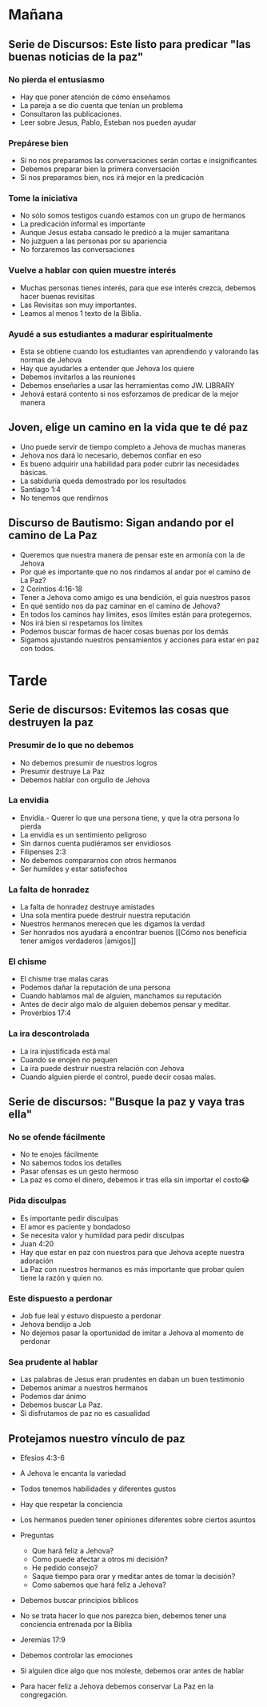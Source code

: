 # Mañana

## Serie de Discursos: Este listo para predicar "las buenas noticias de la paz"

### No pierda el entusiasmo

- Hay que poner atención de cómo enseñamos    
- La pareja a se dio cuenta que tenían un problema
- Consultaron las publicaciones.
- Leer sobre Jesus, Pablo, Esteban nos pueden ayudar

### Prepárese bien

- Si no nos preparamos las conversaciones serán cortas e insignificantes    
- Debemos preparar bien la primera conversación
- Si nos preparamos bien, nos irá mejor en la predicación

### Tome la iniciativa

- No sólo somos testigos cuando estamos con un grupo de hermanos    
- La predicación informal es importante
- Aunque Jesus estaba cansado le predicó a la mujer samaritana
- No juzguen a las personas por su apariencia
- No forzaremos las conversaciones

### Vuelve a hablar con quien muestre interés

- Muchas personas tienes interés, para que ese interés crezca, debemos hacer buenas revisitas
- Las Revisitas son muy importantes.
- Leamos al menos 1 texto de la Biblia.

### Ayudé a sus estudiantes a madurar espiritualmente

- Esta se obtiene cuando los estudiantes van aprendiendo y valorando las normas de Jehova    
- Hay que ayudarles a entender que Jehova los quiere
- Debemos invitarlos a las reuniones
- Debemos enseñarles a usar las herramientas como JW. LIBRARY
- Jehová estará contento si nos esforzamos de predicar de la mejor manera

## Joven, elige un camino en la vida que te dé paz

- Uno puede servir de tiempo completo a Jehova de muchas maneras
- Jehova nos dará lo necesario, debemos confiar en eso
- Es bueno adquirir una habilidad para poder cubrir las necesidades básicas.
- La sabiduría queda demostrado por los resultados
- Santiago 1:4
- No tenemos que rendirnos

## Discurso de Bautismo: Sigan andando por el camino de La Paz

- Queremos que nuestra manera de pensar este en armonía con la de Jehova
- Por qué es importante que no nos rindamos al andar por el camino de La Paz?
- 2 Corintios 4:16-18
- Tener a Jehova como amigo es una bendición, el guía nuestros pasos
- En qué sentido nos da paz caminar en el camino de Jehova?
- En todos los caminos hay límites, esos límites están para protegernos.
- Nos irá bien si respetamos los límites
- Podemos buscar formas de hacer cosas buenas por los demás
- Sigamos ajustando nuestros pensamientos y acciones para estar en paz con todos.

# Tarde

## Serie de discursos: Evitemos las cosas que destruyen la paz

### Presumir de lo que no debemos

- No debemos presumir de nuestros logros
- Presumir destruye La Paz
- Debemos hablar con orgullo de Jehova

### La envidia

- Envidia.- Querer lo que una persona tiene, y que la otra persona lo pierda    
- La envidia es un sentimiento peligroso
- Sin darnos cuenta pudiéramos ser envidiosos
- Filipenses 2:3
- No debemos compararnos con otros hermanos
- Ser humildes y estar satisfechos

### La falta de honradez

- La falta de honradez destruye amistades
- Una sola mentira puede destruir nuestra reputación
- Nuestros hermanos merecen que les digamos la verdad
- Ser honrados nos ayudará a encontrar buenos [[Cómo nos beneficia tener amigos verdaderos |amigos]]

### El chisme

- El chisme trae malas caras    
- Podemos dañar la reputación de una persona
- Cuando hablamos mal de alguien, manchamos su reputación
- Antes de decir algo malo de alguien debemos pensar y meditar.
- Proverbios 17:4

### La ira descontrolada

- La ira injustificada está mal
- Cuando se enojen no pequen
- La ira puede destruir nuestra relación con Jehova
- Cuando alguien pierde el control, puede decir cosas malas.

## Serie de discursos: "Busque la paz y vaya tras ella"

### No se ofende fácilmente

- No te enojes fácilmente
- No sabemos todos los detalles
- Pasar ofensas es un gesto hermoso
- La paz es como el dinero, debemos ir tras ella sin importar el costo😂

### Pida disculpas

- Es importante pedir disculpas    
- El amor es paciente y bondadoso
- Se necesita valor y humildad para pedir disculpas
- Juan 4:20
- Hay que estar en paz con nuestros para que Jehova acepte nuestra adoración
- La Paz con nuestros hermanos es más importante que probar quien tiene la razón y quien no.

### Este dispuesto a perdonar    

- Job fue leal y estuvo dispuesto a perdonar
- Jehova bendijo a Job
- No dejemos pasar la oportunidad de imitar a Jehova al momento de perdonar

### Sea prudente al hablar

- Las palabras de Jesus eran prudentes en daban un buen testimonio
- Debemos animar a nuestros hermanos
- Podemos dar ánimo
- Debemos buscar La Paz.
- Si disfrutamos de paz no es casualidad

## Protejamos nuestro vínculo de paz

- Efesios 4:3-6
- A Jehova le encanta la variedad
- Todos tenemos habilidades y diferentes gustos
- Hay que respetar la conciencia
- Los hermanos pueden tener opiniones diferentes sobre ciertos asuntos

- Preguntas
	
	- Que hará feliz a Jehova?
	- Como puede afectar a otros mi decisión?
	- He pedido consejo?
	- Saque tiempo para orar y meditar antes de tomar la decisión?
	- Como sabemos que hará feliz a Jehova?
    
- Debemos buscar principios bíblicos
- No se trata hacer lo que nos parezca bien, debemos tener una conciencia entrenada por la Biblia
- Jeremías 17:9
- Debemos controlar las emociones
- Si alguien dice algo que nos moleste, debemos orar antes de hablar
- Para hacer feliz a Jehova debemos conservar La Paz en la congregación.